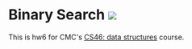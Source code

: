 # Binary Search ![](https://api.travis-ci.com/StellaLX99/binary_search.svg?branch=master)

This is hw6 for CMC's [CS46: data structures](https://github.com/mikeizbicki/cmc-csci046) course.
